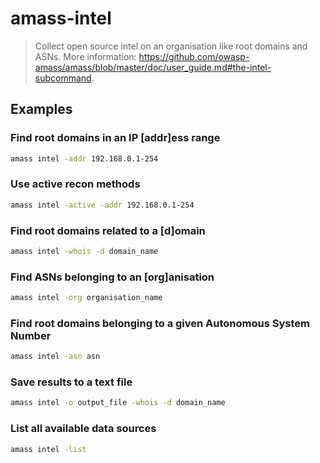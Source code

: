 # amass-intel

> Collect open source intel on an organisation like root domains and ASNs. More information: <https://github.com/owasp-amass/amass/blob/master/doc/user_guide.md#the-intel-subcommand>.

## Examples

### Find root domains in an IP [addr]ess range

```bash
amass intel -addr 192.168.0.1-254
```

### Use active recon methods

```bash
amass intel -active -addr 192.168.0.1-254
```

### Find root domains related to a [d]omain

```bash
amass intel -whois -d domain_name
```

### Find ASNs belonging to an [org]anisation

```bash
amass intel -org organisation_name
```

### Find root domains belonging to a given Autonomous System Number

```bash
amass intel -asn asn
```

### Save results to a text file

```bash
amass intel -o output_file -whois -d domain_name
```

### List all available data sources

```bash
amass intel -list
```
